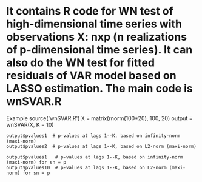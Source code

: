 # It contains R code for WN test of high-dimensional time series with observations X: nxp (n realizations of p-dimensional time series). It can also do the WN test for fitted residuals of VAR model based on LASSO estimation.  The main code is wnSVAR.R

Example
    source('wnSVAR.R')
    X = matrix(rnorm(100*20), 100, 20)
    output = wnSVAR(X, K = 10)
    
    output$pvalues1  # p-values at lags 1--K, based on infinity-norm (maxi-norm)
    output$pvalues2  # p-values at lags 1--K, based on L2-norm (maxi-norm)
    
    output$pvalues1   # p-values at lags 1--K, based on infinity-norm (maxi-norm) for sn = p
    output$pvalues10  # p-values at lags 1--K, based on L2-norm (maxi-norm) for sn = p
    
    
    
    


